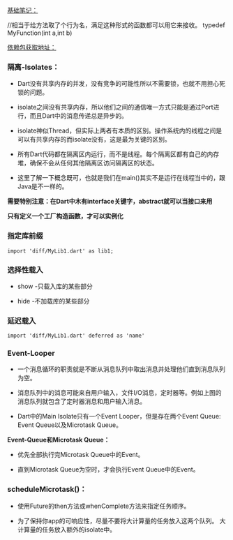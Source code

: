 
[基础笔记：](https://www.cnblogs.com/webor2006/p/11975291.html)

//相当于给方法取了个行为名，满足这种形式的函数都可以用它来接收。
typedef MyFunction(int a,int b)

[依赖包获取地址：](https://pub.dev/)

### 隔离-Isolates：

- Dart没有共享内存的并发，没有竞争的可能性所以不需要锁，也就不用担心死锁的问题。

- isolate之间没有共享内存，所以他们之间的通信唯一方式只能是通过Port进行，而且Dart中的消息传递总是异步的。

- isolate神似Thread，但实际上两者有本质的区别。操作系统内的线程之间是可以有共享内存的而isolate没有，这是最为关键的区别。

- 所有Dart代码都在隔离区内运行，而不是线程。每个隔离区都有自己的内存堆，确保不会从任何其他隔离区访问隔离区的状态。

- 这里了解一下概念既可，也就是我们在main()其实不是运行在线程当中的，跟Java是不一样的。

**需要特别注意：在Dart中木有interface关键字，abstract就可以当接口来用**

**只有定义一个工厂构造函数，才可以实例化**

### 指定库前缀

    import 'diff/MyLib1.dart' as lib1;

### 选择性载入

- show -只载入库的某些部分

- hide -不加载库的某些部分

### 延迟载入

    import 'diff/MyLib1.dart' deferred as 'name'

### Event-Looper

- 一个消息循环的职责就是不断从消息队列中取出消息并处理他们直到消息队列为空。

- 消息队列中的消息可能来自用户输入，文件I/O消息，定时器等。例如上图的消息队列就包含了定时器消息和用户输入消息。

- Dart中的Main Isolate只有一个Event Looper，但是存在两个Event Queue: Event Queue以及Microtask Queue。

**Event-Queue和Microtask Queue：**

- 优先全部执行完Microtask Queue中的Event。

- 直到Microtask Queue为空时，才会执行Event Queue中的Event。

### scheduleMicrotask()：

- 使用Future的then方法或whenComplete方法来指定任务顺序。

- 为了保持你app的可响应性，尽量不要将大计算量的任务放入这两个队列。
  大计算量的任务放入额外的isolate中。

